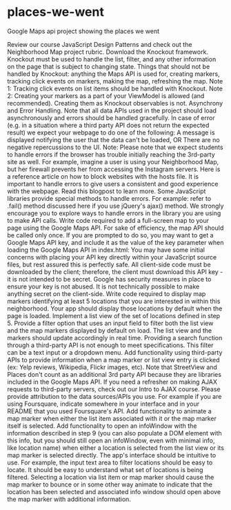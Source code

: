 # places-we-went
Google Maps api project showing the places we went

Review our course JavaScript Design Patterns and check out the Neighborhood Map project rubric.
Download the Knockout framework. Knockout must be used to handle the list, filter, and any other information on the page that is subject to changing state. Things that should not be handled by Knockout: anything the Maps API is used for, creating markers, tracking click events on markers, making the map, refreshing the map. Note 1: Tracking click events on list items should be handled with Knockout. Note 2: Creating your markers as a part of your ViewModel is allowed (and recommended). Creating them as Knockout observables is not.
Asynchrony and Error Handling. Note that all data APIs used in the project should load asynchronously and errors should be handled gracefully. In case of error (e.g. in a situation where a third party API does not return the expected result) we expect your webpage to do one of the following: A message is displayed notifying the user that the data can't be loaded, OR There are no negative repercussions to the UI. Note: Please note that we expect students to handle errors if the browser has trouble initially reaching the 3rd-party site as well. For example, imagine a user is using your Neighborhood Map, but her firewall prevents her from accessing the Instagram servers. Here is a reference article on how to block websites with the hosts file. It is important to handle errors to give users a consistent and good experience with the webpage. Read this blogpost to learn more. Some JavaScript libraries provide special methods to handle errors. For example: refer to .fail() method discussed here if you use jQuery's ajax() method. We strongly encourage you to explore ways to handle errors in the library you are using to make API calls.
Write code required to add a full-screen map to your page using the Google Maps API. For sake of efficiency, the map API should be called only once.
If you are prompted to do so, you may want to get a Google Maps API key, and include it as the value of the key parameter when loading the Google Maps API in index.html: <script src="http://maps.googleapis.com/maps/api/js?libraries=places&key=[YOUR_API_KEY]"></script> You may have some initial concerns with placing your API key directly within your JavaScript source files, but rest assured this is perfectly safe. All client-side code must be downloaded by the client; therefore, the client must download this API key - it is not intended to be secret. Google has security measures in place to ensure your key is not abused. It is not technically possible to make anything secret on the client-side.
Write code required to display map markers identifying at least 5 locations that you are interested in within this neighborhood. Your app should display those locations by default when the page is loaded.
Implement a list view of the set of locations defined in step 5.
Provide a filter option that uses an input field to filter both the list view and the map markers displayed by default on load. The list view and the markers should update accordingly in real time. Providing a search function through a third-party API is not enough to meet specifications. This filter can be a text input or a dropdown menu.
Add functionality using third-party APIs to provide information when a map marker or list view entry is clicked (ex: Yelp reviews, Wikipedia, Flickr images, etc). Note that StreetView and Places don't count as an additional 3rd party API because they are libraries included in the Google Maps API. If you need a refresher on making AJAX requests to third-party servers, check out our Intro to AJAX course. Please provide attribution to the data sources/APIs you use. For example if you are using Foursquare, indicate somewhere in your interface and in your README that you used Foursquare's API.
Add functionality to animate a map marker when either the list item associated with it or the map marker itself is selected.
Add functionality to open an infoWindow with the information described in step 9 (you can also populate a DOM element with this info, but you should still open an infoWindow, even with minimal info, like location name) when either a location is selected from the list view or its map marker is selected directly.
The app's interface should be intuitive to use. For example, the input text area to filter locations should be easy to locate. It should be easy to understand what set of locations is being filtered. Selecting a location via list item or map marker should cause the map marker to bounce or in some other way animate to indicate that the location has been selected and associated info window should open above the map marker with additional information.